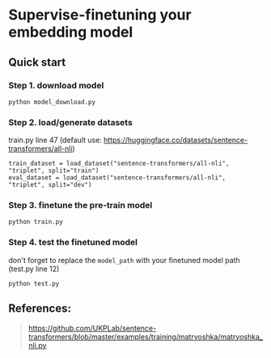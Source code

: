 # Supervise-finetuning your embedding model

## Quick start
### Step 1. download model
```shell
python model_download.py
```
### Step 2. load/generate datasets
train.py line 47 (default use: https://huggingface.co/datasets/sentence-transformers/all-nli)
```shell
train_dataset = load_dataset("sentence-transformers/all-nli", "triplet", split="train")
eval_dataset = load_dataset("sentence-transformers/all-nli", "triplet", split="dev")
```
### Step 3. finetune the pre-train model
```shell
python train.py
```
### Step 4. test the finetuned model
don't forget to replace the `model_path` with your finetuned model path (test.py line 12)
```shell
python test.py
```
## References:
> https://github.com/UKPLab/sentence-transformers/blob/master/examples/training/matryoshka/matryoshka_nli.py
